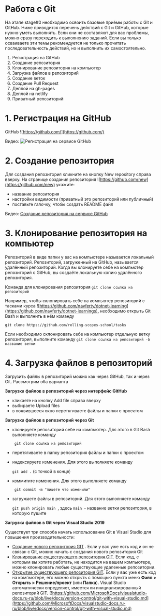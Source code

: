 # Работа с Git

На этапе stage#0 необходимо освоить базовые приёмы работы с Git и GitHub.
Ниже приводится перечень действий с Git и GitHub, которые нужно уметь выполнять. Если они не составляют для вас проблемы, можно сразу переходить к выполнению заданий. Если вы только осваиваете эти темы рекомендуется не только прочитать последовательность действий, но и выполнить их самостоятельно.

1. Регистрация на GitHub
2. Создание репозитория
3. Клонирование репозитория на компьютер
4. Загрузка файлов в репозиторий
5. Создание веток
6. Создание Pull Request
7. Деплой на gh-pages
8. Деплой на netlify
9. Приватный репозиторий
# 1. Регистрация на GitHub
GitHub ![https://github.com/](https://github.com/)

Видео: ![Регистрация на сервисе GitHub](https://www.youtube.com/watch?v=5DKVktUtH3A)

# 2. Создание репозитория
Для cоздания репозитория кликните на кнопку New repository справа вверху.
На странице создания репозитория ![https://github.com/new](https://github.com/new) укажите:

- название репозитория
- настройки видимости (приватный это репозиторий или публичный)
- поставьте галочку, чтобы создать README файл

Видео: [Создание репозитория на сервисе GitHub](https://www.youtube.com/watch?v=CgFHLQBwj7A)

# 3. Клонирование репозитория на компьютер
Репозиторий в виде папки у вас на компьютере называется локальный репозиторий.
Репозиторий, загруженный на GitHub, называется удалённый репозиторий.
Когда вы клонируете себе на компьютер репозиторий с GitHub, вы создаёте локальную копию удалённого репозитория.

Команда для клонирования репозитория
`git clone ссылка на репозиторий`

Например, чтобы склонировать себе на компьютер репозиторий с тасками курса ![https://github.com/navferty/dotnet-learning](https://github.com/navferty/dotnet-learnings), необходимо открыть Git Bash и выполнить в нём команду

`git clone https://github.com/rolling-scopes-school/tasks`

Если необходимо склонировать себе на компьютер отдельную ветку репозитория, выполните команду
`git clone ссылка на репозиторий -b название ветки`

# 4. Загрузка файлов в репозиторий
Загрузить файлы в репозиторий можно как через GitHub, так и через Git. Рассмотрим оба варианта

**Загрузка файлов в репозиторий через интерфейс GitHub**

- кликаете на кнопку Add file справа вверху
 - выбираете Upload files
 - в появившееся окно перетягиваете файлы и папки с проектом

**Загрузка файлов в репозиторий через Git**

- клонируете репозиторий себе на компьютер. Для этого в Git Bash выполняете команду
 
  ` git clone ссылка на репозиторий`
- перетягиваете в папку репозитория файлы и папки с проектом
- индексируете изменения. Для этого выполняете команду
  
  `git add .` (с точкой в конце)
- коммитите изменения. Для этого выполняете команду
  
  ` git commit -m "пишете что изменили"`
- загружаете файлы в репозиторий. Для этого выполняете команду
  
  `git push origin main `, здесь `main `- название ветки репозитория, в которую пушите

**Загрузка файлов в Git через Visual Studio 2019**

Существует три способа начать использование Git в Visual Studio для повышения производительности:
- [Создание нового репозитория GIT](https://docs.microsoft.com/ru-ru/visualstudio/version-control/git-with-visual-studio?view=vs-2019#create-a-new-git-repository-in-visual-studio-2019) . Если у вас уже есть код и он не связан с Git, можно начать с создания нового репозитория Git
- [Клонирование существующего репозитория GIT](https://docs.microsoft.com/ru-ru/visualstudio/version-control/git-with-visual-studio?view=vs-2019#clone-an-existing-git-repository-in-visual-studio-2019). Если код, с которым вы хотите работать, не находится на вашем компьютере, можно клонировать любые существующие удаленные репозитории.
- [Открытие существующего репозитория GIT](https://docs.microsoft.com/ru-ru/visualstudio/version-control/git-with-visual-studio?view=vs-2019#open-an-existing-local-repository-in-visual-studio-2019). Если у вас уже есть код на компьютере, его можно открыть с помощью пункта меню **Файл > Открыть > Решение/проект** (или **Папка**). Visual Studio автоматически определяет, имеется ли инициализированный репозиторий GIT.
[!https://github.com/MicrosoftDocs/visualstudio-docs.ru-ru/blob/live/docs/version-control/git-with-visual-studio.md](https://github.com/MicrosoftDocs/visualstudio-docs.ru-ru/blob/live/docs/version-control/git-with-visual-studio.md)
